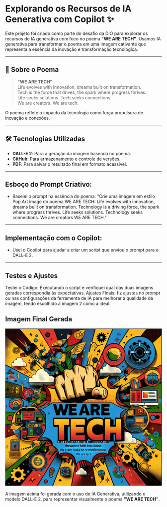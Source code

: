  # Explorando os Recursos de IA Generativa com Copilot ✨

Este projeto foi criado como parte do desafio da DIO para explorar os recursos de IA generativa com foco no poema **"WE ARE TECH"**. Usamos IA generativa para transformar o poema em uma imagem cativante que representa a essência da inovação e transformação tecnológica.

---
## 📜 **Sobre o Poema**
> **"WE ARE TECH"**  
> Life evolves with innovation, dreams built on transformation.  
> Tech is the force that drives, the spark where progress thrives.  
> Life seeks solutions. Tech seeks connections.  
> We are creators. We are tech.

O poema reflete o impacto da tecnologia como força propulsora de inovação e conexões.

---
## 🛠️ **Tecnologias Utilizadas**
- **DALL-E 2**: Para a geração da imagem baseada no poema.
- **GitHub**: Para armazenamento e controle de versões.
- **PDF**: Para salvar o resultado final em formato acessível.

---
## Esboço do Prompt Criativo:
- Baseiei o prompt na essência do poema:
"Crie uma imagem em estilo Pop Art image do poema WE ARE TECH: Life evolves with innovation, dreams built on transformation. Technology is a driving force, the spark where progress thrives. Life seeks solutions. Technology seeks connections. We are creators WE ARE TECH."

---
## Implementação com o Copilot: 
- Usei o Copilot para ajudar a criar um script que enviou o prompt para o DALL-E 2.

---
## Testes e Ajustes
Testei o Código: Executando o script e verifiquei qual das duas imagens geradas correspondia às expectativas.
Ajustes Finais: fiz ajustes no prompt ou nas configurações da ferramenta de IA para melhorar a qualidade da imagem, tendo escolhido a imagem 2 como a ideal.

## Imagem Final Gerada

![Imagem Gerada](https://github.com/profamar/we-are-tech-image-generation/blob/main/outputs/image_poema%20WE%20ARE%20TECH.png)

A imagem acima foi gerada com o uso de IA Generativa, utilizando o modelo DALL-E 2, para representar visualmente o poema **"WE ARE TECH"**.


  
